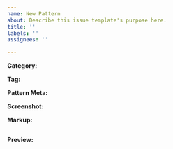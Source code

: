 ```yaml
---
name: New Pattern
about: Describe this issue template's purpose here.
title: ''
labels: ''
assignees: ''

---
```


**Category:**

**Tag:**

**Pattern Meta:**

**Screenshot:**

**Markup:**
```

```

**Preview:**
